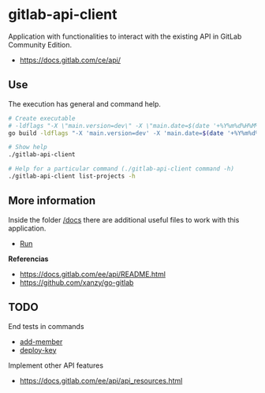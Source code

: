 # gitlab-api-client

Application with functionalities to interact with the existing API in GitLab Community Edition.

- <https://docs.gitlab.com/ce/api/>

## Use

The execution has general and command help.

```sh
# Create executable
# -ldflags "-X \"main.version=dev\" -X \"main.date=$(date '+%Y%m%d%H%M%S')\" -X \"main.commit=$(git rev-parse HEAD)\""
go build -ldflags "-X 'main.version=dev' -X 'main.date=$(date '+%Y%m%d%H%M')' -X 'main.commit=head'"

# Show help
./gitlab-api-client

# Help for a particular command (./gitlab-api-client command -h)
./gitlab-api-client list-projects -h
```

## More information

Inside the folder [/docs](./docs) there are additional useful files to work with this application.

* [Run](./docs/RUN.md)

**Referencias**

- <https://docs.gitlab.com/ee/api/README.html>
- <https://github.com/xanzy/go-gitlab>

## TODO

End tests in commands

* [add-member](commands/addMember.go)
* [deploy-key](commands/deployKey.go)

Implement other API features

* https://docs.gitlab.com/ee/api/api_resources.html
